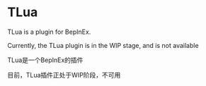 # TLua
TLua is a plugin for BepInEx.

Currently, the TLua plugin is in the WIP stage, and is not available

TLua是一个BepInEx的插件

目前，TLua插件正处于WIP阶段，不可用
